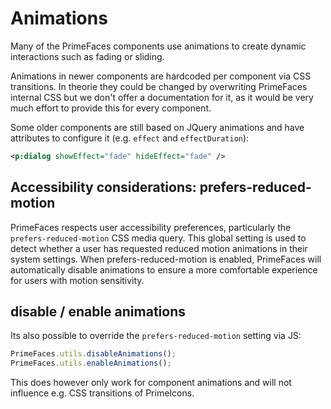 # Animations

Many of the PrimeFaces components use animations to create dynamic interactions such as fading or sliding.

Animations in newer components are hardcoded per component via CSS transitions.
In theorie they could be changed by overwriting PrimeFaces internal CSS but we don't offer a documentation for it, as it would be very much effort to provide this for every component.

Some older components are still based on JQuery animations and have attributes to configure it (e.g. `effect` and `effectDuration`):
```xml
<p:dialog showEffect="fade" hideEffect="fade" />
```

## Accessibility considerations: prefers-reduced-motion

PrimeFaces respects user accessibility preferences, particularly the `prefers-reduced-motion` CSS media query.
This global setting is used to detect whether a user has requested reduced motion animations in their system settings.
When prefers-reduced-motion is enabled, PrimeFaces will automatically disable animations to ensure a more comfortable experience for users with motion sensitivity.

## disable / enable animations 

Its also possible to override the `prefers-reduced-motion` setting via JS:

```js
PrimeFaces.utils.disableAnimations();
PrimeFaces.utils.enableAnimations();
```

This does however only work for component animations and will not influence e.g. CSS transitions of PrimeIcons.